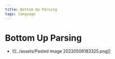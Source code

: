 ```yaml
---
title: Bottom Up Parsing
tags: language
---
```


# Bottom Up Parsing
- ![[../assets/Pasted image 20220506183325.png]]






























